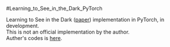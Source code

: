 #Learning_to_See_in_the_Dark_PyTorch

Learning to See in the Dark ([paper](http://cchen156.web.engr.illinois.edu/paper/18CVPR_SID.pdf)) implementation in PyTorch, in development.  
This is not an official implementation by the author.  
Auther's codes is [here](https://github.com/cchen156/Learning-to-See-in-the-Dark).  

